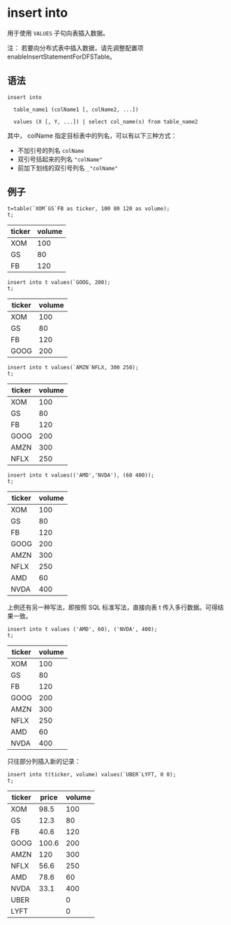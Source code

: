 # insert into

用于使用 `VALUES` 子句向表插入数据。

注：
若要向分布式表中插入数据，请先调整配置项 enableInsertStatementForDFSTable。

## 语法

```
insert into

  table_name1 (colName1 [, colName2, ...])

  values (X [, Y, ...]) | select col_name(s) from table_name2
```

其中， colName 指定目标表中的列名，可以有以下三种方式：

* 不加引号的列名 `colName`
* 双引号括起来的列名 `"colName"`
* 前加下划线的双引号列名 `_"colName"`

## 例子

```
t=table(`XOM`GS`FB as ticker, 100 80 120 as volume);
t;
```

| ticker | volume |
| --- | --- |
| XOM | 100 |
| GS | 80 |
| FB | 120 |

```
insert into t values(`GOOG, 200);
t;
```

| ticker | volume |
| --- | --- |
| XOM | 100 |
| GS | 80 |
| FB | 120 |
| GOOG | 200 |

```
insert into t values(`AMZN`NFLX, 300 250);
t;
```

| ticker | volume |
| --- | --- |
| XOM | 100 |
| GS | 80 |
| FB | 120 |
| GOOG | 200 |
| AMZN | 300 |
| NFLX | 250 |

```
insert into t values(('AMD','NVDA'), (60 400));
t;
```

| ticker | volume |
| --- | --- |
| XOM | 100 |
| GS | 80 |
| FB | 120 |
| GOOG | 200 |
| AMZN | 300 |
| NFLX | 250 |
| AMD | 60 |
| NVDA | 400 |

上例还有另一种写法，即按照 SQL 标准写法，直接向表 t 传入多行数据。可得结果一致。

```
insert into t values ('AMD', 60), ('NVDA', 400);
t;
```

| ticker | volume |
| --- | --- |
| XOM | 100 |
| GS | 80 |
| FB | 120 |
| GOOG | 200 |
| AMZN | 300 |
| NFLX | 250 |
| AMD | 60 |
| NVDA | 400 |

只往部分列插入新的记录：

```
insert into t(ticker, volume) values(`UBER`LYFT, 0 0);
t;
```

| ticker | price | volume |
| --- | --- | --- |
| XOM | 98.5 | 100 |
| GS | 12.3 | 80 |
| FB | 40.6 | 120 |
| GOOG | 100.6 | 200 |
| AMZN | 120 | 300 |
| NFLX | 56.6 | 250 |
| AMD | 78.6 | 60 |
| NVDA | 33.1 | 400 |
| UBER |  | 0 |
| LYFT |  | 0 |

